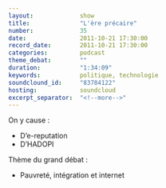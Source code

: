 ```yaml
---
layout:             show
title:              "L'ère précaire"
number:             35
date:               2011-10-21 17:30:00
record_date:        2011-10-21 17:30:00
categories:         podcast
theme_debat:        ""
duration:           "1:34:09"
keywords:           politique, technologie
soundclound_id:     "83784122"
hosting:            soundcloud
excerpt_separator:  "<!--more-->"
---
```



On y cause :

- D’e-reputation
- D’HADOPI

Thème du grand débat :

- Pauvreté, intégration et internet
